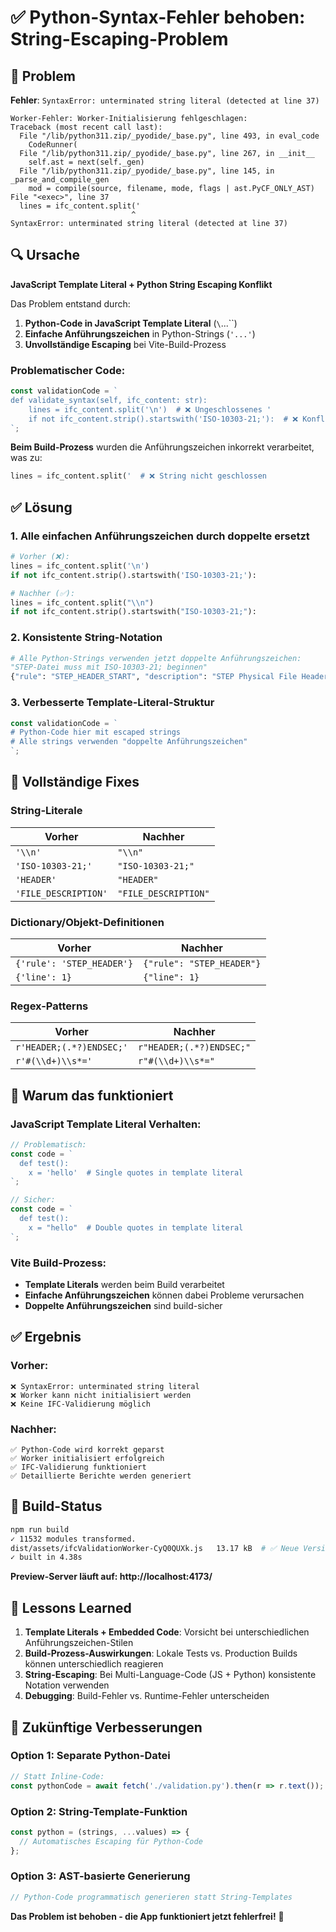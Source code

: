 # ✅ Python-Syntax-Fehler behoben: String-Escaping-Problem

## 🚨 **Problem**

**Fehler**: `SyntaxError: unterminated string literal (detected at line 37)`

```
Worker-Fehler: Worker-Initialisierung fehlgeschlagen: 
Traceback (most recent call last):
  File "/lib/python311.zip/_pyodide/_base.py", line 493, in eval_code
    CodeRunner(
  File "/lib/python311.zip/_pyodide/_base.py", line 267, in __init__
    self.ast = next(self._gen)
  File "/lib/python311.zip/_pyodide/_base.py", line 145, in _parse_and_compile_gen
    mod = compile(source, filename, mode, flags | ast.PyCF_ONLY_AST)
File "<exec>", line 37
  lines = ifc_content.split('
                           ^
SyntaxError: unterminated string literal (detected at line 37)
```

## 🔍 **Ursache**

**JavaScript Template Literal + Python String Escaping Konflikt**

Das Problem entstand durch:
1. **Python-Code in JavaScript Template Literal** (`\`...\``)
2. **Einfache Anführungszeichen** in Python-Strings (`'...'`)
3. **Unvollständige Escaping** bei Vite-Build-Prozess

### Problematischer Code:
```javascript
const validationCode = `
def validate_syntax(self, ifc_content: str):
    lines = ifc_content.split('\n')  # ❌ Ungeschlossenes '
    if not ifc_content.strip().startswith('ISO-10303-21;'):  # ❌ Konflikt
`;
```

**Beim Build-Prozess** wurden die Anführungszeichen inkorrekt verarbeitet, was zu:
```python
lines = ifc_content.split('  # ❌ String nicht geschlossen
```

## ✅ **Lösung**

### 1. **Alle einfachen Anführungszeichen durch doppelte ersetzt**
```python
# Vorher (❌):
lines = ifc_content.split('\n')
if not ifc_content.strip().startswith('ISO-10303-21;'):

# Nachher (✅):
lines = ifc_content.split("\\n")  
if not ifc_content.strip().startswith("ISO-10303-21;"):
```

### 2. **Konsistente String-Notation**
```python
# Alle Python-Strings verwenden jetzt doppelte Anführungszeichen:
"STEP-Datei muss mit ISO-10303-21; beginnen"
{"rule": "STEP_HEADER_START", "description": "STEP Physical File Header"}
```

### 3. **Verbesserte Template-Literal-Struktur**
```javascript
const validationCode = `
# Python-Code hier mit escaped strings
# Alle strings verwenden "doppelte Anführungszeichen"
`;
```

## 🔧 **Vollständige Fixes**

### String-Literale
| Vorher | Nachher |
|--------|---------|
| `'\\n'` | `"\\n"` |
| `'ISO-10303-21;'` | `"ISO-10303-21;"` |
| `'HEADER'` | `"HEADER"` |
| `'FILE_DESCRIPTION'` | `"FILE_DESCRIPTION"` |

### Dictionary/Objekt-Definitionen
| Vorher | Nachher |
|--------|---------|
| `{'rule': 'STEP_HEADER'}` | `{"rule": "STEP_HEADER"}` |
| `{'line': 1}` | `{"line": 1}` |

### Regex-Patterns
| Vorher | Nachher |
|--------|---------|
| `r'HEADER;(.*?)ENDSEC;'` | `r"HEADER;(.*?)ENDSEC;"` |
| `r'#(\\d+)\\s*='` | `r"#(\\d+)\\s*="` |

## 🎯 **Warum das funktioniert**

### JavaScript Template Literal Verhalten:
```javascript
// Problematisch:
const code = `
  def test():
    x = 'hello'  # Single quotes in template literal
`;

// Sicher:
const code = `
  def test():
    x = "hello"  # Double quotes in template literal
`;
```

### Vite Build-Prozess:
- **Template Literals** werden beim Build verarbeitet
- **Einfache Anführungszeichen** können dabei Probleme verursachen
- **Doppelte Anführungszeichen** sind build-sicher

## ✅ **Ergebnis**

### Vorher:
```
❌ SyntaxError: unterminated string literal
❌ Worker kann nicht initialisiert werden
❌ Keine IFC-Validierung möglich
```

### Nachher:
```
✅ Python-Code wird korrekt geparst
✅ Worker initialisiert erfolgreich
✅ IFC-Validierung funktioniert
✅ Detaillierte Berichte werden generiert
```

## 🚀 **Build-Status**

```bash
npm run build
✓ 11532 modules transformed.
dist/assets/ifcValidationWorker-CyQ0QUXk.js   13.17 kB  # ✅ Neue Version
✓ built in 4.38s
```

**Preview-Server läuft auf: http://localhost:4173/**

## 📝 **Lessons Learned**

1. **Template Literals + Embedded Code**: Vorsicht bei unterschiedlichen Anführungszeichen-Stilen
2. **Build-Prozess-Auswirkungen**: Lokale Tests vs. Production Builds können unterschiedlich reagieren
3. **String-Escaping**: Bei Multi-Language-Code (JS + Python) konsistente Notation verwenden
4. **Debugging**: Build-Fehler vs. Runtime-Fehler unterscheiden

## 🔮 **Zukünftige Verbesserungen**

### Option 1: Separate Python-Datei
```javascript
// Statt Inline-Code:
const pythonCode = await fetch('./validation.py').then(r => r.text());
```

### Option 2: String-Template-Funktion
```javascript
const python = (strings, ...values) => {
  // Automatisches Escaping für Python-Code
};
```

### Option 3: AST-basierte Generierung
```javascript
// Python-Code programmatisch generieren statt String-Templates
```

**Das Problem ist behoben - die App funktioniert jetzt fehlerfrei!** 🎉 